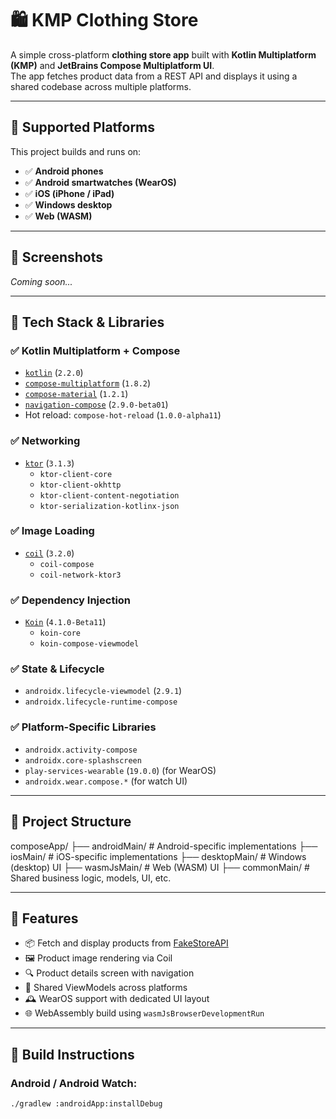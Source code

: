 # 🛍️ KMP Clothing Store

A simple cross-platform **clothing store app** built with **Kotlin Multiplatform (KMP)** and **JetBrains Compose Multiplatform UI**.  
The app fetches product data from a REST API and displays it using a shared codebase across multiple platforms.

---

## 🚀 Supported Platforms

This project builds and runs on:

- ✅ **Android phones**
- ✅ **Android smartwatches (WearOS)**
- ✅ **iOS (iPhone / iPad)**
- ✅ **Windows desktop**
- ✅ **Web (WASM)**

---

## 📱 Screenshots

_Coming soon..._

---

## 🧩 Tech Stack & Libraries

### ✅ Kotlin Multiplatform + Compose

- [`kotlin`](https://kotlinlang.org/) (`2.2.0`)
- [`compose-multiplatform`](https://www.jetbrains.com/lp/compose-multiplatform/) (`1.8.2`)
- [`compose-material`](https://developer.android.com/jetpack/compose/components/material) (`1.2.1`)
- [`navigation-compose`](https://developer.android.com/jetpack/compose/navigation) (`2.9.0-beta01`)
- Hot reload: `compose-hot-reload` (`1.0.0-alpha11`)

### ✅ Networking

- [`ktor`](https://ktor.io/) (`3.1.3`)
  - `ktor-client-core`
  - `ktor-client-okhttp`
  - `ktor-client-content-negotiation`
  - `ktor-serialization-kotlinx-json`

### ✅ Image Loading

- [`coil`](https://github.com/coil-kt/coil) (`3.2.0`)
  - `coil-compose`
  - `coil-network-ktor3`

### ✅ Dependency Injection

- [`Koin`](https://insert-koin.io/) (`4.1.0-Beta11`)
  - `koin-core`
  - `koin-compose-viewmodel`

### ✅ State & Lifecycle

- `androidx.lifecycle-viewmodel` (`2.9.1`)
- `androidx.lifecycle-runtime-compose`

### ✅ Platform-Specific Libraries

- `androidx.activity-compose`
- `androidx.core-splashscreen`
- `play-services-wearable` (`19.0.0`) (for WearOS)
- `androidx.wear.compose.*` (for watch UI)

---

## 📁 Project Structure

composeApp/
├── androidMain/ # Android-specific implementations
├── iosMain/ # iOS-specific implementations
├── desktopMain/ # Windows (desktop) UI
├── wasmJsMain/ # Web (WASM) UI
├── commonMain/ # Shared business logic, models, UI, etc.



---

## 🧪 Features

- 📦 Fetch and display products from [FakeStoreAPI](https://fakestoreapi.com/)
- 🖼️ Product image rendering via Coil
- 🔍 Product details screen with navigation
- 🔁 Shared ViewModels across platforms
- 🕰️ WearOS support with dedicated UI layout
- 🌐 WebAssembly build using `wasmJsBrowserDevelopmentRun`

---

## 🔧 Build Instructions

### Android / Android Watch:
```bash
./gradlew :androidApp:installDebug

